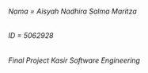 <h6>Nama = Aisyah Nadhira Salma Maritza</h6>
<h6>ID = 5062928</h6>
<h6>Final Project Kasir Software Engineering</h6>
